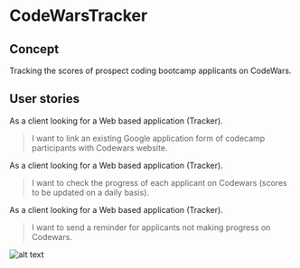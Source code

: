 # CodeWarsTracker

## Concept
Tracking the scores of prospect coding bootcamp applicants on CodeWars.

## User stories

As a client looking for a Web based application (Tracker).
> I want to link an existing Google application form of codecamp participants
> with Codewars website.

As a client looking for a Web based application (Tracker).
> I want to check the progress of each applicant on Codewars (scores to be updated on a daily basis).

As a client looking for a Web based application (Tracker).
> I want to send a reminder for applicants not making progress on Codewars.

![alt text](http://imgh.us/Scan-Feb-27-10-47.jpg)
